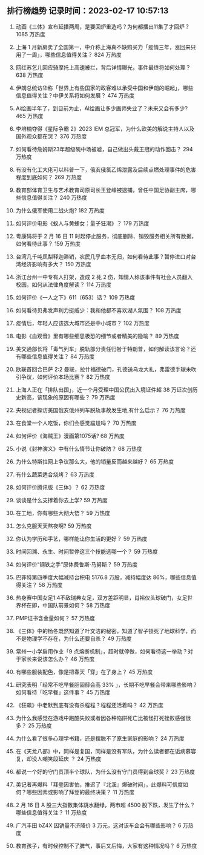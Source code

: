 
## 排行榜趋势 记录时间：2023-02-17 10:57:13
  
  1. 动画《三体》宣布延播两周，是要回炉重造吗？为何都播出11集了才回炉？ 1085 万热度
    
  2. 上海 1 月新房卖了全国第一，中介称上海真不缺购买力「疫情三年，涨回来只用了一周」，哪些信息值得关注？ 824 万热度
    
  3. 网红苏乞儿回应骑摩托上高速被拦，背后详情曝光，事件最终将如何处理？ 638 万热度
    
  4. 伊朗总统访华称「世界上有些国家的政客难以承受中国和伊朗的崛起」，哪些信息值得关注？中伊关系将如何发展？ 474 万热度
    
  5. Ai绘画半年了，到目前为止，AI绘画让多少画师失业了？未来又会有多少? 465 万热度
    
  6. 李培楠夺得《星际争霸 2》2023 IEM 总冠军，为什么欧美的解说主持人以及国外观众都在哭？ 376 万热度
    
  7. 如何看待詹姆斯23年超级碗中场被嘘，自己做出头戴王冠的动作回击？ 294 万热度
    
  8. 有没有化工大佬可以科普一下，俄亥俄氯乙烯泄露及后续点燃处理事件的危害程度到底如何？ 269 万热度
    
  9. 教育部体育卫生与艺术教育司原司长王登峰被逮捕，曾任中国足协副主席，哪些信息值得关注？ 240 万热度
    
  10. 为什么俄军使用二战火炮? 182 万热度
    
  11. 如何评价电影《蚁人与黄蜂女：量子狂潮》？ 179 万热度
    
  12. 粤康码将于 2 月 16 日 11 时起停止服务，彻底删除、销毁服务相关所有数据，如何看待此事？ 159 万热度
    
  13. 台湾几千吨凤梨释迦滞销，农民几乎血本无归，如何看待此事？暂停进口对台湾经济影响有多大？ 150 万热度
    
  14. 浙江台州一中专有人打架，造成 2 死 2 伤，知情人称该事件有社会人员翻入校园，如何从法律角度解读？ 114 万热度
    
  15. 如何评价《一人之下》611（653）话？ 109 万热度
    
  16. 如何看待贝弗发声利力挺威少：我和他都不喜欢湖人氛围？ 108 万热度
    
  17. 疫情后，年轻人应该选大城市还是中小城市？ 102 万热度
    
  18. 电影《血观音》里有哪些细思极恐的细节或者精美的隐喻？ 89 万热度
    
  19. 美交通部长将「毒气列车」脱轨部分责任归咎于特朗普，如何解读该言论？还有哪些信息值得关注？ 84 万热度
    
  20. 欧联首回合巴萨 2:2 曼联，拉什福德破门，孔德送乌龙大礼，弗雷德手球未吹引争议，如何评价本场比赛？ 82 万热度
    
  21. 上海人正在「排队出国」，近一个月受理中国公民出入境证件超 38 万证次创历史新高，该现象的原因有哪些？ 79 万热度
    
  22. 央视记者探访美国俄亥俄州列车脱轨事故发生地,有什么启示？ 76 万热度
    
  23. 在食堂一个人吃饭，你们会感觉尴尬吗？ 70 万热度
    
  24. 如何评价《海贼王》漫画第1075话? 68 万热度
    
  25. 小说《封神演义》中有什么情节让你破防？ 68 万热度
    
  26. 为什么特斯拉网上争议那么大，他的销量反而越来越好？ 65 万热度
    
  27. 有什么蔬菜适合烧烤？ 63 万热度
    
  28. 如何评价腾讯版《三体》？ 62 万热度
    
  29. 谈谈是什么支撑着你去上学? 59 万热度
    
  30. 在工地，你有哪些大彻大悟？ 59 万热度
    
  31. 怎么克服天天熬夜啊? 59 万热度
    
  32. 你认为学历和手艺，哪样能让你生活的更好？ 59 万热度
    
  33. 时间回溯、永生、时间暂停这三个技能选哪一个？ 59 万热度
    
  34. 如何评价“钢铁之手”原体费鲁斯·马努斯？ 59 万热度
    
  35. 巴菲特第四季度大幅减持台积电 5176.8 万股，减持幅度达 86%，哪些信息值得关注？ 58 万热度
    
  36. 热身赛中国女足1:4不敌瑞典女足，双方差距明显，肖裕仪头球破门，女足世界杯在即，中国队前景如何？ 58 万热度
    
  37. PMP证书含金量如何？ 57 万热度
    
  38. 《三体》中的杨冬既然知道了叶文洁的秘密，知道了智子锁死了地球科学，而不是物理学不存在，为什么还要自杀？ 49 万热度
    
  39. 常州一小学启用作业「9 点熔断机制」，超时就停做，如何看待这一举动？对于家长来说该怎么办？ 46 万热度
    
  40. 有哪些服装配色，像是把春天「穿」在了身上？ 45 万热度
    
  41. 研究表明「经常不吃早餐胆固醇会高 33% 」，长期不吃早餐会带来哪些影响？如何看待「吃早餐」这件事？ 45 万热度
    
  42. 《狂飙》中老默到底有没有杀程程？程程还活着吗？ 42 万热度
    
  43. 为什么我感觉在游戏中跑酷失败或者因各种陷阱死亡比被怪打死挫败感强很多？ 25 万热度
    
  44. 为什么看了很多心理学书籍，还是摆脱不了原生家庭的影响？ 24 万热度
    
  45. 在《天龙八部》中，同样是复国，同样是没有军队，为什么读者都在诟病慕容复，却没人嘲笑段延庆 ？ 24 万热度
    
  46. 都说一个好的守门员顶半个球队，为什么没有守门员得到金球奖？ 23 万热度
    
  47. 美记者再爆料「拜登因害怕，推迟了『北溪』爆破时间」，此爆料可信度如何？哪些因素或影响了拜登的最终决策？ 11 万热度
    
  48. 2 月 16 日 A 股三大指数集体跳水翻绿，两市超 4500 股下跌，发生了什么？哪些信息值得关注？ 11 万热度
    
  49. 广汽丰田 bZ4X 因销量不济降价 3 万元，这对该车企会有哪些影响？ 6 万热度
    
  50. 教育孩子，有时候控制不了脾气，事后又后悔，大家有这种情况吗？ 6 万热度
    